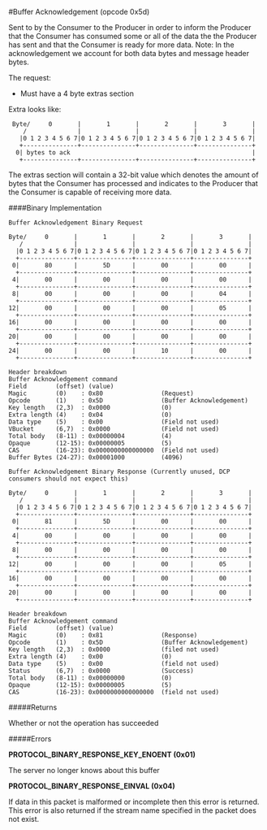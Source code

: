 #Buffer Acknowledgement (opcode 0x5d)

Sent to by the Consumer to the Producer in order to inform the Producer that the Consumer has consumed some or all of the data the the Producer has sent and that the Consumer is ready for more data.
Note: In the acknowledgement we account for both data bytes and message header bytes.

The request:

* Must have a 4 byte extras section

Extra looks like:

     Byte/     0       |       1       |       2       |       3       |
        /              |               |               |               |
       |0 1 2 3 4 5 6 7|0 1 2 3 4 5 6 7|0 1 2 3 4 5 6 7|0 1 2 3 4 5 6 7|
       +---------------+---------------+---------------+---------------+
      0| bytes to ack                                                  |
       +---------------+---------------+---------------+---------------+

The extras section will contain a 32-bit value which denotes the amount of bytes that the Consumer has processed and indicates to the Producer that the Consumer is capable of receiving more data.

####Binary Implementation

    Buffer Acknowledgement Binary Request

    Byte/     0       |       1       |       2       |       3       |
       /              |               |               |               |
      |0 1 2 3 4 5 6 7|0 1 2 3 4 5 6 7|0 1 2 3 4 5 6 7|0 1 2 3 4 5 6 7|
      +---------------+---------------+---------------+---------------+
     0|       80      |       5D      |       00      |       00      |
      +---------------+---------------+---------------+---------------+
     4|       00      |       00      |       00      |       00      |
      +---------------+---------------+---------------+---------------+
     8|       00      |       00      |       00      |       04      |
      +---------------+---------------+---------------+---------------+
    12|       00      |       00      |       00      |       05      |
      +---------------+---------------+---------------+---------------+
    16|       00      |       00      |       00      |       00      |
      +---------------+---------------+---------------+---------------+
    20|       00      |       00      |       00      |       00      |
      +---------------+---------------+---------------+---------------+
    24|       00      |       00      |       10      |       00      |
      +---------------+---------------+---------------+---------------+

    Header breakdown
    Buffer Acknowledgement command
    Field        (offset) (value)
    Magic        (0)    : 0x80                (Request)
    Opcode       (1)    : 0x5D                (Buffer Acknowledgement)
    Key length   (2,3)  : 0x0000              (0)
    Extra length (4)    : 0x04                (0)
    Data type    (5)    : 0x00                (Field not used)
    VBucket      (6,7)  : 0x0000              (Field not used)
    Total body   (8-11) : 0x00000004          (4)
    Opaque       (12-15): 0x00000005          (5)
    CAS          (16-23): 0x0000000000000000  (Field not used)
	Buffer Bytes (24-27): 0x00001000          (4096)

    Buffer Acknowledgement Binary Response (Currently unused, DCP consumers should not expect this)

    Byte/     0       |       1       |       2       |       3       |
       /              |               |               |               |
      |0 1 2 3 4 5 6 7|0 1 2 3 4 5 6 7|0 1 2 3 4 5 6 7|0 1 2 3 4 5 6 7|
      +---------------+---------------+---------------+---------------+
     0|       81      |       5D      |       00      |       00      |
      +---------------+---------------+---------------+---------------+
     4|       00      |       00      |       00      |       00      |
      +---------------+---------------+---------------+---------------+
     8|       00      |       00      |       00      |       00      |
      +---------------+---------------+---------------+---------------+
    12|       00      |       00      |       00      |       05      |
      +---------------+---------------+---------------+---------------+
    16|       00      |       00      |       00      |       00      |
      +---------------+---------------+---------------+---------------+
    20|       00      |       00      |       00      |       00      |
      +---------------+---------------+---------------+---------------+

    Header breakdown
    Buffer Acknowledgement command
    Field        (offset) (value)
    Magic        (0)    : 0x81 	              (Response)
    Opcode       (1)    : 0x5D                (Buffer Acknowledgement)
    Key length   (2,3)  : 0x0000              (filed not used)
    Extra length (4)    : 0x00                (0)
    Data type    (5)    : 0x00                (field not used)
    Status       (6,7)  : 0x0000              (Success)
    Total body   (8-11) : 0x00000000          (0)
    Opaque       (12-15): 0x00000005          (5)
    CAS          (16-23): 0x0000000000000000  (field not used)

#####Returns

Whether or not the operation has succeeded

#####Errors

**PROTOCOL_BINARY_RESPONSE_KEY_ENOENT (0x01)**

The server no longer knows about this buffer

**PROTOCOL_BINARY_RESPONSE_EINVAL (0x04)**

If data in this packet is malformed or incomplete then this error is returned. This error is also returned if the stream name specified in the packet does not exist.
